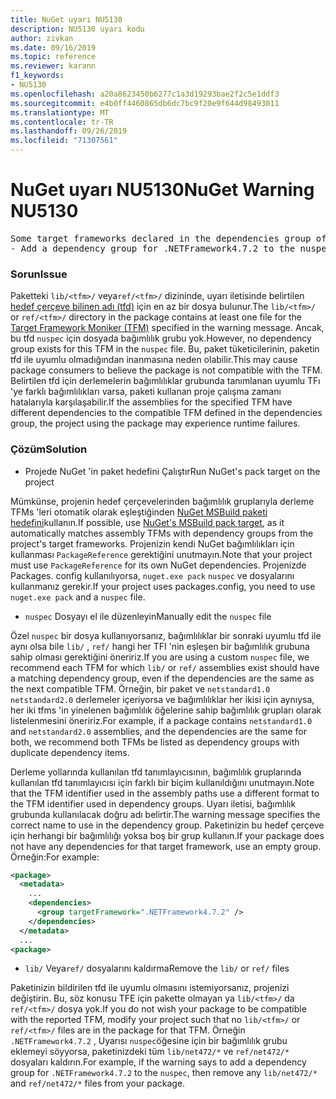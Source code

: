 ```yaml
---
title: NuGet uyarı NU5130
description: NU5130 uyarı kodu
author: zivkan
ms.date: 09/16/2019
ms.topic: reference
ms.reviewer: karann
f1_keywords:
- NU5130
ms.openlocfilehash: a20a8623450b6277c1a3d19293bae2f2c5e1ddf3
ms.sourcegitcommit: e4b0ff4460865db6dc7bc9f20e9f644d98493011
ms.translationtype: MT
ms.contentlocale: tr-TR
ms.lasthandoff: 09/26/2019
ms.locfileid: "71307561"
---
```

# <a name="nuget-warning-nu5130"></a><span data-ttu-id="5be1f-103">NuGet uyarı NU5130</span><span class="sxs-lookup"><span data-stu-id="5be1f-103">NuGet Warning NU5130</span></span>

<pre>Some target frameworks declared in the dependencies group of the nuspec and the lib/ref folder have compatible matches, but not exact matches in the other location. Unless intentional, consult the list of actions below:
- Add a dependency group for .NETFramework4.7.2 to the nuspec</pre>

### <a name="issue"></a><span data-ttu-id="5be1f-104">Sorun</span><span class="sxs-lookup"><span data-stu-id="5be1f-104">Issue</span></span>

<span data-ttu-id="5be1f-105">Paketteki `lib/<tfm>/` veya`ref/<tfm>/` dizininde, uyarı iletisinde belirtilen [hedef çerçeve bilinen adı (tfd)](../target-frameworks.md) için en az bir dosya bulunur.</span><span class="sxs-lookup"><span data-stu-id="5be1f-105">The `lib/<tfm>/` or `ref/<tfm>/` directory in the package contains at least one file for the [Target Framework Moniker (TFM)](../target-frameworks.md) specified in the warning message.</span></span> <span data-ttu-id="5be1f-106">Ancak, bu tfd `nuspec` için dosyada bağımlılık grubu yok.</span><span class="sxs-lookup"><span data-stu-id="5be1f-106">However, no dependency group exists for this TFM in the `nuspec` file.</span></span> <span data-ttu-id="5be1f-107">Bu, paket tüketicilerinin, paketin tfd ile uyumlu olmadığından inanmasına neden olabilir.</span><span class="sxs-lookup"><span data-stu-id="5be1f-107">This may cause package consumers to believe the package is not compatible with the TFM.</span></span> <span data-ttu-id="5be1f-108">Belirtilen tfd için derlemelerin bağımlılıklar grubunda tanımlanan uyumlu TFı 'ye farklı bağımlılıkları varsa, paketi kullanan proje çalışma zamanı hatalarıyla karşılaşabilir.</span><span class="sxs-lookup"><span data-stu-id="5be1f-108">If the assemblies for the specified TFM have different dependencies to the compatible TFM defined in the dependencies group, the project using the package may experience runtime failures.</span></span>

### <a name="solution"></a><span data-ttu-id="5be1f-109">Çözüm</span><span class="sxs-lookup"><span data-stu-id="5be1f-109">Solution</span></span>

* <span data-ttu-id="5be1f-110">Projede NuGet 'in paket hedefini Çalıştır</span><span class="sxs-lookup"><span data-stu-id="5be1f-110">Run NuGet's pack target on the project</span></span>

<span data-ttu-id="5be1f-111">Mümkünse, projenin hedef çerçevelerinden bağımlılık gruplarıyla derleme TFMs 'leri otomatik olarak eşleştiğinden [NuGet MSBuild paketi hedefini](../msbuild-targets.md)kullanın.</span><span class="sxs-lookup"><span data-stu-id="5be1f-111">If possible, use [NuGet's MSBuild pack target](../msbuild-targets.md), as it automatically matches assembly TFMs with dependency groups from the project's target frameworks.</span></span> <span data-ttu-id="5be1f-112">Projenizin kendi NuGet bağımlılıkları için kullanması `PackageReference` gerektiğini unutmayın.</span><span class="sxs-lookup"><span data-stu-id="5be1f-112">Note that your project must use `PackageReference` for its own NuGet dependencies.</span></span> <span data-ttu-id="5be1f-113">Projenizde Packages. config kullanılıyorsa, `nuget.exe pack` `nuspec` ve dosyalarını kullanmanız gerekir.</span><span class="sxs-lookup"><span data-stu-id="5be1f-113">If your project uses packages.config, you need to use `nuget.exe pack` and a `nuspec` file.</span></span>

* <span data-ttu-id="5be1f-114">`nuspec` Dosyayı el ile düzenleyin</span><span class="sxs-lookup"><span data-stu-id="5be1f-114">Manually edit the `nuspec` file</span></span>

<span data-ttu-id="5be1f-115">Özel `nuspec` bir dosya kullanıyorsanız, bağımlılıklar bir sonraki uyumlu tfd ile aynı olsa bile `lib/` , `ref/` hangi her TFI 'nin eşleşen bir bağımlılık grubuna sahip olması gerektiğini öneririz.</span><span class="sxs-lookup"><span data-stu-id="5be1f-115">If you are using a custom `nuspec` file, we recommend each TFM for which `lib/` or `ref/` assemblies exist should have a matching dependency group, even if the dependencies are the same as the next compatible TFM.</span></span> <span data-ttu-id="5be1f-116">Örneğin, bir paket ve `netstandard1.0` `netstandard2.0` derlemeler içeriyorsa ve bağımlılıklar her ikisi için aynıysa, her iki tfms 'in yinelenen bağımlılık öğelerine sahip bağımlılık grupları olarak listelenmesini öneririz.</span><span class="sxs-lookup"><span data-stu-id="5be1f-116">For example, if a package contains `netstandard1.0` and `netstandard2.0` assemblies, and the dependencies are the same for both, we recommend both TFMs be listed as dependency groups with duplicate dependency items.</span></span>

<span data-ttu-id="5be1f-117">Derleme yollarında kullanılan tfd tanımlayıcısının, bağımlılık gruplarında kullanılan tfd tanımlayıcısı için farklı bir biçim kullanıldığını unutmayın.</span><span class="sxs-lookup"><span data-stu-id="5be1f-117">Note that the TFM identifier used in the assembly paths use a different format to the TFM identifier used in dependency groups.</span></span> <span data-ttu-id="5be1f-118">Uyarı iletisi, bağımlılık grubunda kullanılacak doğru adı belirtir.</span><span class="sxs-lookup"><span data-stu-id="5be1f-118">The warning message specifies the correct name to use in the dependency group.</span></span> <span data-ttu-id="5be1f-119">Paketinizin bu hedef çerçeve için herhangi bir bağımlılığı yoksa boş bir grup kullanın.</span><span class="sxs-lookup"><span data-stu-id="5be1f-119">If your package does not have any dependencies for that target framework, use an empty group.</span></span> <span data-ttu-id="5be1f-120">Örneğin:</span><span class="sxs-lookup"><span data-stu-id="5be1f-120">For example:</span></span>

```xml
<package>
  <metadata>
    ...
    <dependencies>
      <group targetFramework=".NETFramework4.7.2" />
    </dependencies>
  </metadata>
  ...
<package>
```

* <span data-ttu-id="5be1f-121">`lib/` Veya`ref/` dosyalarını kaldırma</span><span class="sxs-lookup"><span data-stu-id="5be1f-121">Remove the `lib/` or `ref/` files</span></span>

<span data-ttu-id="5be1f-122">Paketinizin bildirilen tfd ile uyumlu olmasını istemiyorsanız, projenizi değiştirin. Bu, söz konusu TFE için pakette olmayan ya `lib/<tfm>/` da `ref/<tfm>/` dosya yok.</span><span class="sxs-lookup"><span data-stu-id="5be1f-122">If you do not wish your package to be compatible with the reported TFM, modify your project such that no `lib/<tfm>/` or `ref/<tfm>/` files are in the package for that TFM.</span></span> <span data-ttu-id="5be1f-123">Örneğin `.NETFramework4.7.2` , Uyarısı `nuspec`öğesine için bir bağımlılık grubu eklemeyi söyyorsa, paketinizdeki tüm `lib/net472/*` ve `ref/net472/*` dosyaları kaldırın.</span><span class="sxs-lookup"><span data-stu-id="5be1f-123">For example, if the warning says to add a dependency group for `.NETFramework4.7.2` to the `nuspec`, then remove any `lib/net472/*` and `ref/net472/*` files from your package.</span></span>
